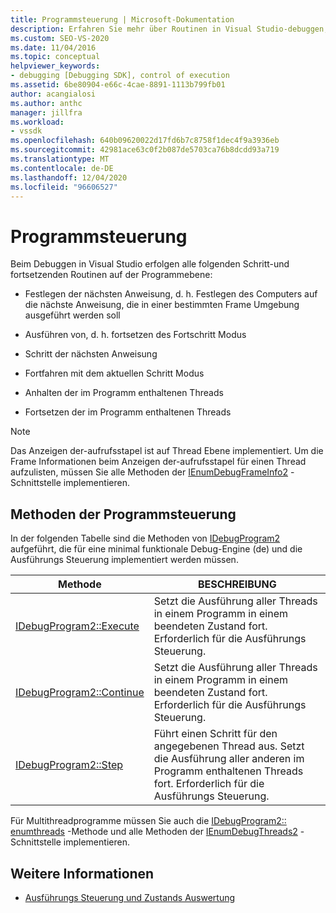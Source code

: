 ```yaml
---
title: Programmsteuerung | Microsoft-Dokumentation
description: Erfahren Sie mehr über Routinen in Visual Studio-debuggen, die auf der Programmebene auftreten, z. b. ausführen, schrittweise Ausführung, fortsetzen und Anhalten/Fortsetzen von Threads
ms.custom: SEO-VS-2020
ms.date: 11/04/2016
ms.topic: conceptual
helpviewer_keywords:
- debugging [Debugging SDK], control of execution
ms.assetid: 6be80904-e66c-4cae-8891-1113b799fb01
author: acangialosi
ms.author: anthc
manager: jillfra
ms.workload:
- vssdk
ms.openlocfilehash: 640b09620022d17fd6b7c8758f1dec4f9a3936eb
ms.sourcegitcommit: 42981ace63c0f2b087de5703ca76b8dcdd93a719
ms.translationtype: MT
ms.contentlocale: de-DE
ms.lasthandoff: 12/04/2020
ms.locfileid: "96606527"
---
```

# <a name="program-control"></a>Programmsteuerung
Beim Debuggen in Visual Studio erfolgen alle folgenden Schritt-und fortsetzenden Routinen auf der Programmebene:

- Festlegen der nächsten Anweisung, d. h. Festlegen des Computers auf die nächste Anweisung, die in einer bestimmten Frame Umgebung ausgeführt werden soll

- Ausführen von, d. h. fortsetzen des Fortschritt Modus

- Schritt der nächsten Anweisung

- Fortfahren mit dem aktuellen Schritt Modus

- Anhalten der im Programm enthaltenen Threads

- Fortsetzen der im Programm enthaltenen Threads

> [!NOTE]
> Das Anzeigen der-aufrufsstapel ist auf Thread Ebene implementiert. Um die Frame Informationen beim Anzeigen der-aufrufsstapel für einen Thread aufzulisten, müssen Sie alle Methoden der [IEnumDebugFrameInfo2](../../extensibility/debugger/reference/ienumdebugframeinfo2.md) -Schnittstelle implementieren.

## <a name="methods-of-program-control"></a>Methoden der Programmsteuerung
 In der folgenden Tabelle sind die Methoden von [IDebugProgram2](../../extensibility/debugger/reference/idebugprogram2.md) aufgeführt, die für eine minimal funktionale Debug-Engine (de) und die Ausführungs Steuerung implementiert werden müssen.

|Methode|BESCHREIBUNG|
|------------|-----------------|
|[IDebugProgram2::Execute](../../extensibility/debugger/reference/idebugprogram2-execute.md)|Setzt die Ausführung aller Threads in einem Programm in einem beendeten Zustand fort. Erforderlich für die Ausführungs Steuerung.|
|[IDebugProgram2::Continue](../../extensibility/debugger/reference/idebugprogram2-continue.md)|Setzt die Ausführung aller Threads in einem Programm in einem beendeten Zustand fort. Erforderlich für die Ausführungs Steuerung.|
|[IDebugProgram2::Step](../../extensibility/debugger/reference/idebugprogram2-step.md)|Führt einen Schritt für den angegebenen Thread aus. Setzt die Ausführung aller anderen im Programm enthaltenen Threads fort. Erforderlich für die Ausführungs Steuerung.|

 Für Multithreadprogramme müssen Sie auch die [IDebugProgram2:: enumthreads](../../extensibility/debugger/reference/idebugprogram2-enumthreads.md) -Methode und alle Methoden der [IEnumDebugThreads2](../../extensibility/debugger/reference/ienumdebugthreads2.md) -Schnittstelle implementieren.

## <a name="see-also"></a>Weitere Informationen
- [Ausführungs Steuerung und Zustands Auswertung](../../extensibility/debugger/execution-control-and-state-evaluation.md)
